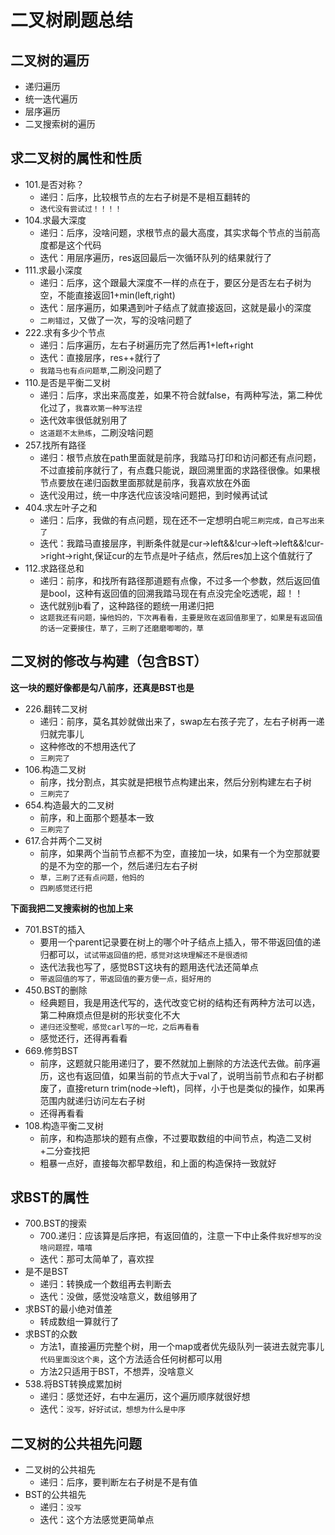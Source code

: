 # 二叉树刷题总结

## 二叉树的遍历

* 递归遍历
* 统一迭代遍历
* 层序遍历
* 二叉搜索树的遍历

## 求二叉树的属性和性质

* 101.是否对称？
  * 递归：后序，比较根节点的左右子树是不是相互翻转的
  * `迭代没有尝试过！！！！`
* 104.求最大深度
  * 递归：后序，没啥问题，求根节点的最大高度，其实求每个节点的当前高度都是这个代码
  * 迭代：用层序遍历，res返回最后一次循环队列的结果就行了
* 111.求最小深度
  * 递归：后序，这个跟最大深度不一样的点在于，要区分是否左右子树为空，不能直接返回1+min(left,right)
  * 迭代：层序遍历，如果遇到叶子结点了就直接返回，这就是最小的深度
  * `二刷错过`，又做了一次，写的没啥问题了
* 222.求有多少个节点
  * 递归：后序遍历，左右子树遍历完了然后再1+left+right
  * 迭代：直接层序，res++就行了
  * `我踏马也有点问题草`,二刷没问题了
* 110.是否是平衡二叉树
  * 递归：后序，求出来高度差，如果不符合就false，有两种写法，第二种优化过了，`我喜欢第一种写法捏`
  * 迭代效率很低就别用了
  * `这道题不太熟练`，二刷没啥问题
* 257.找所有路径
  * 递归：根节点放在path里面就是前序，我踏马打印和访问都还有点问题，不过直接前序就行了，有点蠢只能说，跟回溯里面的求路径很像。如果根节点要放在递归函数里面那就是前序，我喜欢放在外面
  * 迭代没用过，统一中序迭代应该没啥问题把，到时候再试试
* 404.求左叶子之和
  * 递归：后序，我做的有点问题，现在还不一定想明白呢`三刷完成，自己写出来了`
  * 迭代：我踏马直接层序，判断条件就是cur->left&&!cur->left->left&&!cur->right->right,保证cur的左节点是叶子结点，然后res加上这个值就行了
* 112.求路径总和
  * 递归：前序，和找所有路径那道题有点像，不过多一个参数，然后返回值是bool，这种有返回值的回溯我踏马现在有点没完全吃透呢，超！！
  * 迭代就别jb看了，这种路径的题统一用递归把
  * `这题我还有问题，操他妈的，下次再看看，主要是败在返回值那里了，如果是有返回值的话一定要接住，草了，三刷了还磨磨唧唧的，草`

## 二叉树的修改与构建（包含BST）
**这一块的题好像都是勾八前序，还真是BST也是**
* 226.翻转二叉树
  * 递归：前序，莫名其妙就做出来了，swap左右孩子完了，左右子树再一递归就完事儿
  * 这种修改的不想用迭代了
  * `三刷完了`
* 106.构造二叉树
  * 前序，找分割点，其实就是把根节点构建出来，然后分别构建左右子树
  * `三刷完了`
* 654.构造最大的二叉树
  * 前序，和上面那个题基本一致
  * `三刷完了`
* 617.合并两个二叉树
  * 前序，如果两个当前节点都不为空，直接加一块，如果有一个为空那就要的是不为空的那一个，然后递归左右子树
  * `草，三刷了还有点问题，他妈的`
  * `四刷感觉还行把`

**下面我把二叉搜索树的也加上来**
* 701.BST的插入
  * 要用一个parent记录要在树上的哪个叶子结点上插入，带不带返回值的递归都可以，`试试带返回值的把，感觉对这块理解还不是很透彻`
  * 迭代法我也写了，感觉BST这块有的题用迭代法还简单点
  * `带返回值的写了，带返回值的要方便一点，挺好用的`
* 450.BST的删除
  * 经典题目，我是用迭代写的，迭代改变它树的结构还有两种方法可以选，第二种麻烦点但是树的形状变化不大
  * `递归还没整呢，感觉carl写的一坨，之后再看看`
  * 感觉还行，还得再看看
* 669.修剪BST
  * 前序，这题就只能用递归了，要不然就加上删除的方法迭代去做。前序遍历，这也有返回值，如果当前的节点大于val了，说明当前节点和右子树都废了，直接return trim(node->left)，同样，小于也是类似的操作，如果再范围内就递归访问左右子树
  * 还得再看看
* 108.构造平衡二叉树
  * 前序，和构造那块的题有点像，不过要取数组的中间节点，构造二叉树+二分查找把
  * 粗暴一点好，直接每次都早数组，和上面的构造保持一致就好
  
## 求BST的属性
* 700.BST的搜索
  * 700.递归：应该算是后序把，有返回值的，注意一下中止条件`我好想写的没啥问题捏，嘻嘻`
  * 迭代：那可太简单了，喜欢捏
* 是不是BST
  * 递归：转换成一个数组再去判断去
  * 迭代：没做，感觉没啥意义，数组够用了
* 求BST的最小绝对值差
  * 转成数组一算就行了
* 求BST的众数
  * 方法1，直接遍历完整个树，用一个map或者优先级队列一装进去就完事儿`代码里面没这个奥`，这个方法适合任何树都可以用
  * 方法2只适用于BST，不想弄，没啥意义
* 538.将BST转换成累加树
  * 递归：感觉还好，右中左遍历，这个遍历顺序就很好想
  * 迭代：`没写，好好试试，想想为什么是中序`

## 二叉树的公共祖先问题
* 二叉树的公共祖先
  * 递归：后序，要判断左右子树是不是有值
* BST的公共祖先
  * 递归：`没写`
  * 迭代：这个方法感觉更简单点
